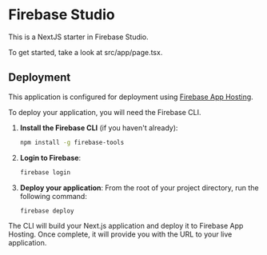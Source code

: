 # Firebase Studio

This is a NextJS starter in Firebase Studio.

To get started, take a look at src/app/page.tsx.

## Deployment

This application is configured for deployment using [Firebase App Hosting](https://firebase.google.com/docs/hosting/app-hosting).

To deploy your application, you will need the Firebase CLI.

1.  **Install the Firebase CLI** (if you haven't already):
    ```bash
    npm install -g firebase-tools
    ```

2.  **Login to Firebase**:
    ```bash
    firebase login
    ```

3.  **Deploy your application**:
    From the root of your project directory, run the following command:
    ```bash
    firebase deploy
    ```

The CLI will build your Next.js application and deploy it to Firebase App Hosting. Once complete, it will provide you with the URL to your live application.
